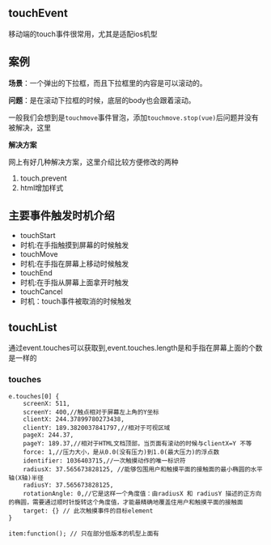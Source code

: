 ## touchEvent

移动端的touch事件很常用，尤其是适配ios机型

## 案例

**场景**：一个弹出的下拉框，而且下拉框里的内容是可以滚动的。

**问题**：是在滚动下拉框的时候，底层的body也会跟着滚动。

一般我们会想到是`touchmove`事件冒泡，添加`touchmove.stop(vue)`后问题并没有被解决，这里

**解决方案**

网上有好几种解决方案，这里介绍比较方便修改的两种

1. touch.prevent
2. html增加样式

## 主要事件触发时机介绍

- touchStart
- 时机:在手指触摸到屏幕的时候触发
- touchMove
- 时机:在手指在屏幕上移动时候触发
- touchEnd
- 时机:在手指从屏幕上面拿开时触发
- touchCancel
- 时机：touch事件被取消的时候触发
## touchList
通过event.touches可以获取到,event.touches.length是和手指在屏幕上面的个数是一样的

### touches
```
e.touches[0] {
    screenX: 511, 
    screenY: 400,//触点相对于屏幕左上角的Y坐标
    clientX: 244.37899780273438, 
    clientY: 189.3820037841797,//相对于可视区域
    pageX: 244.37, 
    pageY: 189.37,//相对于HTML文档顶部，当页面有滚动的时候与clientX=Y 不等
    force: 1,//压力大小，是从0.0(没有压力)到1.0(最大压力)的浮点数
    identifier: 1036403715,//一次触摸动作的唯一标识符
    radiusX: 37.565673828125, //能够包围用户和触摸平面的接触面的最小椭圆的水平轴(X轴)半径
    radiusY: 37.565673828125,
    rotationAngle: 0,//它是这样一个角度值：由radiusX 和 radiusY 描述的正方向的椭圆，需要通过顺时针旋转这个角度值，才能最精确地覆盖住用户和触摸平面的接触面
    target: {} // 此次触摸事件的目标element
}

item:function(); // 只在部分低版本的机型上面有
```